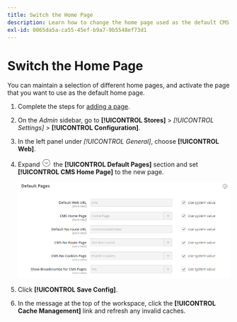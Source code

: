 ```yaml
---
title: Switch the Home Page
description: Learn how to change the home page used as the default CMS page.
exl-id: 0065da5a-ca55-45ef-b9a7-9b5548ef73d1
---
```

# Switch the Home Page

You can maintain a selection of different home pages, and activate the page that you want to use as the default home page.

1. Complete the steps for [adding a page](page-add.md).

1. On the _Admin_ sidebar, go to **[!UICONTROL Stores]** > _[!UICONTROL Settings]_ > **[!UICONTROL Configuration]**.

1. In the left panel under _[!UICONTROL General]_, choose **[!UICONTROL Web]**.

1. Expand ![Expansion selector](../assets/icon-display-expand.png) the **[!UICONTROL Default Pages]** section and set **[!UICONTROL CMS Home Page]** to the new page.

   ![Web default pages configuration](./assets/web-default-pages.png)<!-- zoom -->

1. Click **[!UICONTROL Save Config]**.

1. In the message at the top of the workspace, click the **[!UICONTROL Cache Management]** link and refresh any invalid caches.
